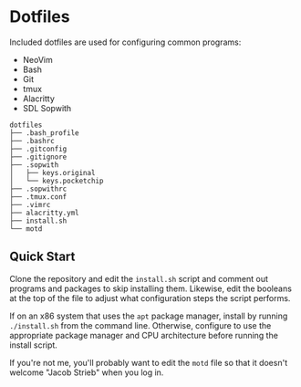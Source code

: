 # Dotfiles

Included dotfiles are used for configuring common programs:

- NeoVim
- Bash
- Git
- tmux
- Alacritty
- SDL Sopwith

```
dotfiles
├── .bash_profile
├── .bashrc
├── .gitconfig
├── .gitignore
├── .sopwith
│   ├── keys.original
│   └── keys.pocketchip
├── .sopwithrc
├── .tmux.conf
├── .vimrc
├── alacritty.yml
├── install.sh
└── motd
```

## Quick Start

Clone the repository and edit the `install.sh` script and comment out programs
and packages to skip installing them. Likewise, edit the booleans at the top of
the file to adjust what configuration steps the script performs.

If on an x86 system that uses the `apt` package manager, install by running
`./install.sh` from the command line. Otherwise, configure to use the
appropriate package manager and CPU architecture before running the install
script.

If you're not me, you'll probably want to edit the `motd` file so that it
doesn't welcome "Jacob Strieb" when you log in.
